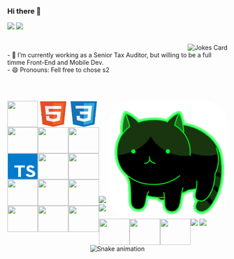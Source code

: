 ### Hi there 👋




<div>
<img height="172em" src="https://github-readme-stats.vercel.app/api?username=DyeghoCunha&show_icons=true&theme=gotham">
<img height="172em" src="https://github-readme-stats.vercel.app/api/top-langs/?username=DyeghoCunha&layout=compact&theme=gotham">
</div>

##

<div align ="left">
<img align="right" src="https://readme-jokes.vercel.app/api" alt="Jokes Card" />
 <br>
   <div align"right">
- 🔭 I’m currently working as a Senior Tax Auditor, but willing to be a full timme Front-End and Mobile Dev. <br>
- 😄 Pronouns: Fell free to chose s2
   </div>
   <br>
  
</div>

## 
<div style="display: inline_block"><br>
   <img align="right"  height="270" style="border-radius:50px" src="https://github.com/DyeghoCunha/Estudos/blob/main/PASTA%20DE%20TEMPLATES/87c7e838eac7a0a62e485ccbcb784c96.gif?raw=true">
   
  <img align="left" height="60" width="70" src="https://cdn.jsdelivr.net/gh/devicons/devicon/icons/javascript/javascript-original.svg" />    
  <img align="left" height="60" width="70" src="https://raw.githubusercontent.com/devicons/devicon/master/icons/html5/html5-original.svg">
  <img align="left" height="60" width="70" src="https://raw.githubusercontent.com/devicons/devicon/master/icons/css3/css3-original.svg">
  <img align="left" height="60" width="70" src="https://cdn.jsdelivr.net/gh/devicons/devicon/icons/sass/sass-original.svg">
  <img align="left" height="60" width="70" src="https://cdn.jsdelivr.net/gh/devicons/devicon/icons/tailwindcss/tailwindcss-plain.svg">
  <img align="left" height="60" width="70" src="https://cdn.jsdelivr.net/gh/devicons/devicon/icons/bootstrap/bootstrap-original.svg" />
          
  <br>
  <br>
  <br>
  <br>
 
   
  <img align="left" height="60" width="70" src="https://raw.githubusercontent.com/devicons/devicon/master/icons/typescript/typescript-plain.svg">
  <img align="left" height="60" width="70" src="https://cdn.jsdelivr.net/gh/devicons/devicon/icons/react/react-original.svg" />  
  <img align="left" height="60" width="70" src="https://cdn.jsdelivr.net/gh/devicons/devicon/icons/graphql/graphql-plain.svg" />     
  <img align="left" height="60" width="70" src="https://cdn.jsdelivr.net/gh/devicons/devicon/icons/nextjs/nextjs-original.svg" />
  <img align="left" height="60" width="70" src="https://cdn.jsdelivr.net/gh/devicons/devicon/icons/redux/redux-original.svg" />
  <img align="left" height="60" width="70" src="https://cdn.jsdelivr.net/gh/devicons/devicon/icons/nodejs/nodejs-original.svg" />
          
          
          
  
  <br>
  <br>
  <br>
  <br>
  <img align="left" height="60" width="70" src="https://cdn.jsdelivr.net/gh/devicons/devicon/icons/vscode/vscode-original.svg">
  <img align="left" height="60" width="70" src="https://cdn.jsdelivr.net/gh/devicons/devicon/icons/googlecloud/googlecloud-original.svg">
  <img align="left" height="60" width="70"src="https://cdn.jsdelivr.net/gh/devicons/devicon/icons/mongodb/mongodb-original.svg" />
  <img align="left" height="60" width="70" src="https://cdn.jsdelivr.net/gh/devicons/devicon/icons/docker/docker-original-wordmark.svg">
  <img align="left" height="60" width="70" src="https://cdn.jsdelivr.net/gh/devicons/devicon/icons/androidstudio/androidstudio-original.svg">
  <img align="left" height="60" width="70" src="https://cdn.jsdelivr.net/gh/devicons/devicon/icons/android/android-plain.svg">   
  <br>
  <br>
 
</div>

 <br>
  <br> 
 
 
<div> 

  <a href="https://instagram.com/dyeghocunha" target="_blank"><img src="https://img.shields.io/badge/-Instagram-%23E4405F?style=for-the-badge&logo=instagram&logoColor=white" target="_blank"></a>
 <a href="https://discord.gg/qEN3VdeT" target="_blank"><img src="https://img.shields.io/badge/Discord-7289DA?style=for-the-badge&logo=discord&logoColor=white" target="_blank"></a> 
  <a href = "mailto:dyeghocunha@gmail.com"><img src="https://img.shields.io/badge/-Gmail-%23333?style=for-the-badge&logo=gmail&logoColor=white" target="_blank"></a>
  <a href="https://www.linkedin.com/in/dyegho-cunha-aa4933b5/" target="_blank"><img src="https://img.shields.io/badge/-LinkedIn-%230077B5?style=for-the-badge&logo=linkedin&logoColor=white" target="_blank"></a> 
  
</div>

<div align="center">

  ![Snake animation](https://github.com/danielbped/danielbped/blob/output/github-contribution-grid-snake.svg)
  
</div>



